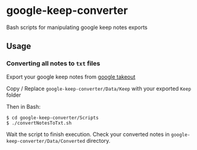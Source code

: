 # google-keep-converter
Bash scripts for manipulating google keep notes exports

## Usage
### Converting all notes to `txt` files
Export your google keep notes from [google takeout](https://takeout.google.com/)

Copy / Replace `google-keep-converter/Data/Keep` with your exported `Keep` folder

Then in Bash:
```
$ cd google-keep-converter/Scripts
$ ./convertNotesToTxt.sh
```

Wait the script to finish execution.
Check your converted notes in `google-keep-converter/Data/Converted` directory. 